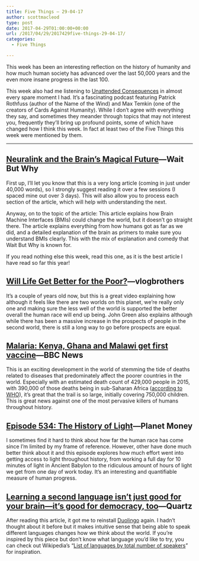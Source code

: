 ```yaml
---
title: Five Things – 29-04-17
author: scottmacleod
type: post
date: 2017-04-29T01:00:00+00:00
url: /2017/04/29/2017429five-things-29-04-17/
categories:
  - Five Things

---
```

This week has been an interesting reflection on the history of humanity and how much human society has advanced over the last 50,000 years and the even more insane progress in the last 100.

This week also had me listening to [Unattended Consequences][1]&nbsp;in almost every spare moment I had. It’s a fascinating podcast featuring Patrick Rothfuss (author of the Name of the Wind) and Max Temkin (one of the creators of Cards Against Humanity). While I don’t agree with everything they say, and sometimes they meander through topics that may not interest you, frequently they’ll bring up profound points, some of which have changed how I think this week. In fact at least two of the Five Things this week were mentioned by them.

* * *

## [Neuralink and the Brain’s Magical Future][2]—Wait But Why

First up, I’ll let you know that this is a very long article (coming in just under 40,000 words), so I strongly suggest reading it over a few sessions (I spaced mine out over 3 days). This will also allow you to process each section of the article, which will help with understanding the next.

Anyway, on to the topic of the article: This article explains how Brain Machine Interfaces (BMIs) could change the world, but it doesn’t go straight there. The article explains everything from how humans got as far as we did, and a detailed explanation of the brain as primers to make sure you understand BMIs clearly. This with the mix of explanation and comedy that Wait But Why is known for.

If you read nothing else this week, read this one, as it is the best article I have read so far this year!

## [Will Life Get Better for the Poor?][3]—vlogbrothers

It’s a couple of years old now, but this is a great video explaining how although it feels like there are two worlds on this planet, we’re really only one and making sure the less well of the world is supported the better overall the human race will end up being. John Green also explains although while there has been a massive increase in the prospects of people in the second world, there is still a long way to go before prospects are equal.

## [Malaria: Kenya, Ghana and Malawi get first vaccine][4]—BBC News

This is an exciting development in the world of stemming the tide of deaths related to diseases that predominately affect the poorer countries in the world. Especially with an estimated death count of 429,000 people in 2015, with 390,000 of those deaths being in sub-Saharan Africa ([according to WHO][5]), it’s great that the trail is so large, initially covering 750,000 children. This is great news against one of the most pervasive killers of humans throughout history.

## [Episode 534: The History of Light][6]—Planet Money

I sometimes find it hard to think about how far the human race has come since I’m limited by my frame of reference. However, other have done much better think about it and this episode explores how much effort went into getting access to light throughout history, from working a full day for 10 minutes of light in Ancient Babylon to the ridiculous amount of hours of light we get from one day of work today. It’s an interesting and quantifiable measure of human progress.

## [Learning a second language isn’t just good for your brain—it’s good for democracy, too][7]—Quartz

After reading this article, it got me to reinstall [Duolingo][8]&nbsp;again. I hadn’t thought about it before but it makes intuitive sense that being able to speak different languages changes how we think about the world. If you’re inspired by this piece but don’t know what language you’d like to try, you can check out Wikipedia’s “[List of languages by total number of speakers][9]” for inspiration.

 [1]: https://unattendedconsequences.simplecast.fm/
 [2]: http://waitbutwhy.com/2017/04/neuralink.html
 [3]: https://www.youtube.com/watch?v=6nQW_2DxIK0
 [4]: http://www.bbc.com/news/health-39666132
 [5]: http://apps.who.int/iris/bitstream/10665/252038/1/9789241511711-eng.pdf
 [6]: http://www.npr.org/sections/money/2014/04/25/306862378/episode-534-the-history-of-light
 [7]: https://qz.com/957043/learning-a-second-language-isnt-just-good-for-your-brain-its-good-for-democracy-too/
 [8]: https://www.duolingo.com/
 [9]: https://en.wikipedia.org/wiki/List_of_languages_by_total_number_of_speakers